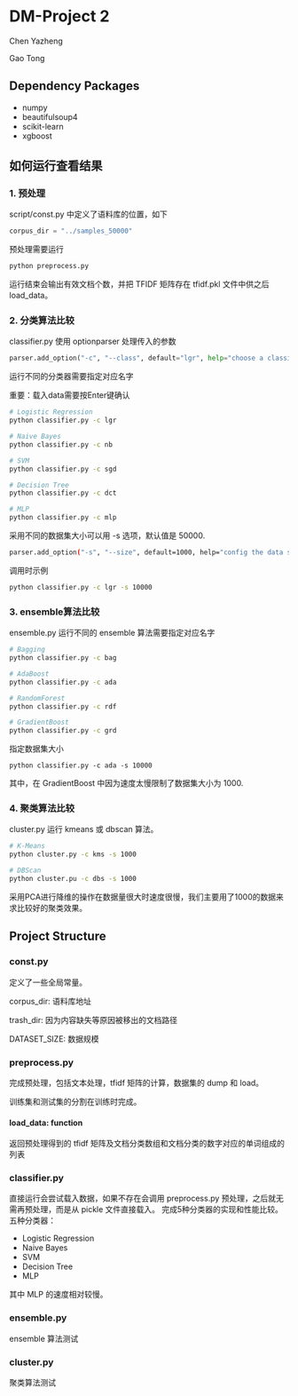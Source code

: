 # DM-Project 2

Chen Yazheng

Gao Tong

## Dependency Packages

* numpy
* beautifulsoup4
* scikit-learn
* xgboost

## 如何运行查看结果

### 1. 预处理

script/const.py 中定义了语料库的位置，如下

```python
corpus_dir = "../samples_50000"
```

预处理需要运行

```sh
python preprocess.py
```

运行结束会输出有效文档个数，并把 TFIDF 矩阵存在 tfidf.pkl 文件中供之后load_data。

### 2. 分类算法比较

classifier.py 使用 optionparser 处理传入的参数

```python
parser.add_option("-c", "--class", default="lgr", help="choose a classifier among lgr, nb, sgd, dct and mlp", action="store", type="string", dest="clf")
```

运行不同的分类器需要指定对应名字

重要：载入data需要按Enter键确认

```sh
# Logistic Regression
python classifier.py -c lgr

# Naive Bayes
python classifier.py -c nb

# SVM
python classifier.py -c sgd

# Decision Tree
python classifier.py -c dct

# MLP
python classifier.py -c mlp
```

采用不同的数据集大小可以用 -s 选项，默认值是 50000.

```sh
parser.add_option("-s", "--size", default=1000, help="config the data set size", action="store", type="int", dest="size")
```

调用时示例

```sh
python classifier.py -c lgr -s 10000
```

### 3. ensemble算法比较

ensemble.py 运行不同的 ensemble 算法需要指定对应名字

```sh
# Bagging
python classifier.py -c bag

# AdaBoost
python classifier.py -c ada

# RandomForest
python classifier.py -c rdf

# GradientBoost
python classifier.py -c grd
```

指定数据集大小
```
python classifier.py -c ada -s 10000
```

其中，在 GradientBoost 中因为速度太慢限制了数据集大小为 1000.

### 4. 聚类算法比较

cluster.py 运行 kmeans 或 dbscan 算法。

```sh
# K-Means
python cluster.py -c kms -s 1000

# DBScan
python cluster.pu -c dbs -s 1000
```

采用PCA进行降维的操作在数据量很大时速度很慢，我们主要用了1000的数据来求比较好的聚类效果。

## Project Structure

### const.py

定义了一些全局常量。

corpus_dir:   语料库地址

trash_dir:    因为内容缺失等原因被移出的文档路径

DATASET_SIZE: 数据规模

### preprocess.py

完成预处理，包括文本处理，tfidf 矩阵的计算，数据集的 dump 和 load。

训练集和测试集的分割在训练时完成。

#### load_data: function

返回预处理得到的 tfidf 矩阵及文档分类数组和文档分类的数字对应的单词组成的列表

### classifier.py

直接运行会尝试载入数据，如果不存在会调用 preprocess.py 预处理，之后就无需再预处理，而是从 pickle 文件直接载入。
完成5种分类器的实现和性能比较。五种分类器：

* Logistic Regression
* Naive Bayes
* SVM
* Decision Tree
* MLP

其中 MLP 的速度相对较慢。

### ensemble.py

ensemble 算法测试

### cluster.py

聚类算法测试